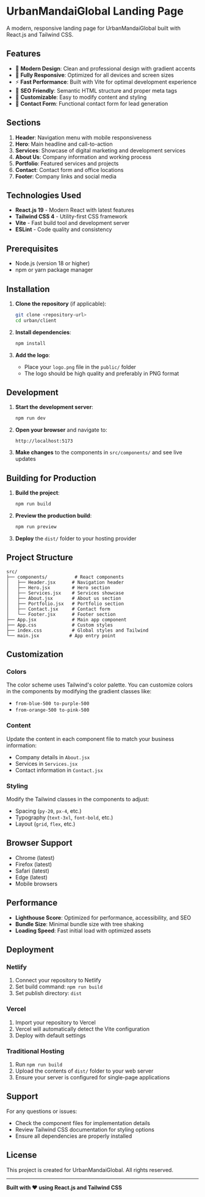 # UrbanMandaiGlobal Landing Page

A modern, responsive landing page for UrbanMandaiGlobal built with React.js and Tailwind CSS.

## Features

- 🎨 **Modern Design**: Clean and professional design with gradient accents
- 📱 **Fully Responsive**: Optimized for all devices and screen sizes
- ⚡ **Fast Performance**: Built with Vite for optimal development experience
- 🎯 **SEO Friendly**: Semantic HTML structure and proper meta tags
- 🔧 **Customizable**: Easy to modify content and styling
- 📝 **Contact Form**: Functional contact form for lead generation

## Sections

1. **Header**: Navigation menu with mobile responsiveness
2. **Hero**: Main headline and call-to-action
3. **Services**: Showcase of digital marketing and development services
4. **About Us**: Company information and working process
5. **Portfolio**: Featured services and projects
6. **Contact**: Contact form and office locations
7. **Footer**: Company links and social media

## Technologies Used

- **React.js 19** - Modern React with latest features
- **Tailwind CSS 4** - Utility-first CSS framework
- **Vite** - Fast build tool and development server
- **ESLint** - Code quality and consistency

## Prerequisites

- Node.js (version 18 or higher)
- npm or yarn package manager

## Installation

1. **Clone the repository** (if applicable):
   ```bash
   git clone <repository-url>
   cd urban/client
   ```

2. **Install dependencies**:
   ```bash
   npm install
   ```

3. **Add the logo**:
   - Place your `logo.png` file in the `public/` folder
   - The logo should be high quality and preferably in PNG format

## Development

1. **Start the development server**:
   ```bash
   npm run dev
   ```

2. **Open your browser** and navigate to:
   ```
   http://localhost:5173
   ```

3. **Make changes** to the components in `src/components/` and see live updates

## Building for Production

1. **Build the project**:
   ```bash
   npm run build
   ```

2. **Preview the production build**:
   ```bash
   npm run preview
   ```

3. **Deploy** the `dist/` folder to your hosting provider

## Project Structure

```
src/
├── components/          # React components
│   ├── Header.jsx      # Navigation header
│   ├── Hero.jsx        # Hero section
│   ├── Services.jsx    # Services showcase
│   ├── About.jsx       # About us section
│   ├── Portfolio.jsx   # Portfolio section
│   ├── Contact.jsx     # Contact form
│   └── Footer.jsx      # Footer section
├── App.jsx             # Main app component
├── App.css             # Custom styles
├── index.css           # Global styles and Tailwind
└── main.jsx           # App entry point
```

## Customization

### Colors
The color scheme uses Tailwind's color palette. You can customize colors in the components by modifying the gradient classes like:
- `from-blue-500 to-purple-500`
- `from-orange-500 to-pink-500`

### Content
Update the content in each component file to match your business information:
- Company details in `About.jsx`
- Services in `Services.jsx`
- Contact information in `Contact.jsx`

### Styling
Modify the Tailwind classes in the components to adjust:
- Spacing (`py-20`, `px-4`, etc.)
- Typography (`text-3xl`, `font-bold`, etc.)
- Layout (`grid`, `flex`, etc.)

## Browser Support

- Chrome (latest)
- Firefox (latest)
- Safari (latest)
- Edge (latest)
- Mobile browsers

## Performance

- **Lighthouse Score**: Optimized for performance, accessibility, and SEO
- **Bundle Size**: Minimal bundle size with tree shaking
- **Loading Speed**: Fast initial load with optimized assets

## Deployment

### Netlify
1. Connect your repository to Netlify
2. Set build command: `npm run build`
3. Set publish directory: `dist`

### Vercel
1. Import your repository to Vercel
2. Vercel will automatically detect the Vite configuration
3. Deploy with default settings

### Traditional Hosting
1. Run `npm run build`
2. Upload the contents of `dist/` folder to your web server
3. Ensure your server is configured for single-page applications

## Support

For any questions or issues:
- Check the component files for implementation details
- Review Tailwind CSS documentation for styling options
- Ensure all dependencies are properly installed

## License

This project is created for UrbanMandaiGlobal. All rights reserved.

---

**Built with ❤️ using React.js and Tailwind CSS**
